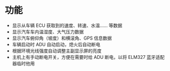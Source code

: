 # 功能

* 显示从车辆 ECU 获取到的速度、转速、水温...... 等数据
* 显示汽车车内温湿度、大气压力数据
* 显示汽车俯仰角（坡度）和横滚角、GPS 信息数据
* 车辆启动时 ADU 自动启动，熄火后自动断电
* 根据环境光线强度自动调整主副显示屏的亮度
* 主机上有手动断电开关，方便在需要时给 ADU 断电，以将 ELM327 蓝牙适配器临时他用
